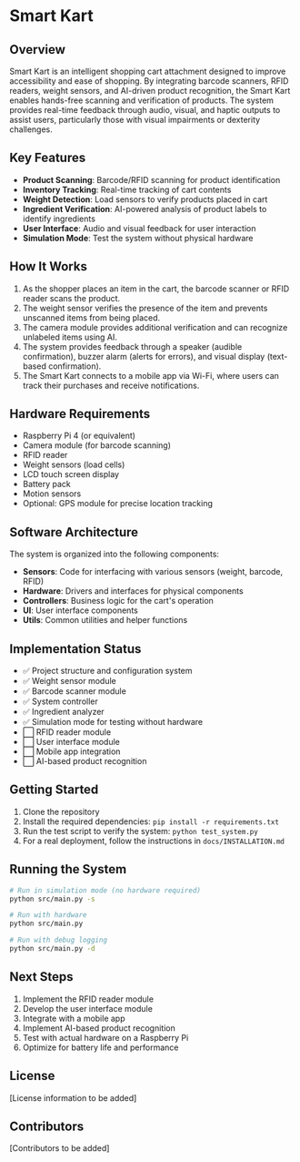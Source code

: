 # Smart Kart

## Overview
Smart Kart is an intelligent shopping cart attachment designed to improve accessibility and ease of shopping. By integrating barcode scanners, RFID readers, weight sensors, and AI-driven product recognition, the Smart Kart enables hands-free scanning and verification of products. The system provides real-time feedback through audio, visual, and haptic outputs to assist users, particularly those with visual impairments or dexterity challenges.

## Key Features
- **Product Scanning**: Barcode/RFID scanning for product identification
- **Inventory Tracking**: Real-time tracking of cart contents
- **Weight Detection**: Load sensors to verify products placed in cart
- **Ingredient Verification**: AI-powered analysis of product labels to identify ingredients
- **User Interface**: Audio and visual feedback for user interaction
- **Simulation Mode**: Test the system without physical hardware

## How It Works
1. As the shopper places an item in the cart, the barcode scanner or RFID reader scans the product.
2. The weight sensor verifies the presence of the item and prevents unscanned items from being placed.
3. The camera module provides additional verification and can recognize unlabeled items using AI.
4. The system provides feedback through a speaker (audible confirmation), buzzer alarm (alerts for errors), and visual display (text-based confirmation).
5. The Smart Kart connects to a mobile app via Wi-Fi, where users can track their purchases and receive notifications.

## Hardware Requirements
- Raspberry Pi 4 (or equivalent)
- Camera module (for barcode scanning)
- RFID reader
- Weight sensors (load cells)
- LCD touch screen display
- Battery pack
- Motion sensors
- Optional: GPS module for precise location tracking

## Software Architecture
The system is organized into the following components:
- **Sensors**: Code for interfacing with various sensors (weight, barcode, RFID)
- **Hardware**: Drivers and interfaces for physical components
- **Controllers**: Business logic for the cart's operation
- **UI**: User interface components
- **Utils**: Common utilities and helper functions

## Implementation Status
- ✅ Project structure and configuration system
- ✅ Weight sensor module
- ✅ Barcode scanner module
- ✅ System controller
- ✅ Ingredient analyzer
- ✅ Simulation mode for testing without hardware
- ⬜ RFID reader module
- ⬜ User interface module
- ⬜ Mobile app integration
- ⬜ AI-based product recognition

## Getting Started
1. Clone the repository
2. Install the required dependencies: `pip install -r requirements.txt`
3. Run the test script to verify the system: `python test_system.py`
4. For a real deployment, follow the instructions in `docs/INSTALLATION.md`

## Running the System
```bash
# Run in simulation mode (no hardware required)
python src/main.py -s

# Run with hardware
python src/main.py

# Run with debug logging
python src/main.py -d
```

## Next Steps
1. Implement the RFID reader module
2. Develop the user interface module
3. Integrate with a mobile app
4. Implement AI-based product recognition
5. Test with actual hardware on a Raspberry Pi
6. Optimize for battery life and performance

## License
[License information to be added]

## Contributors
[Contributors to be added] 